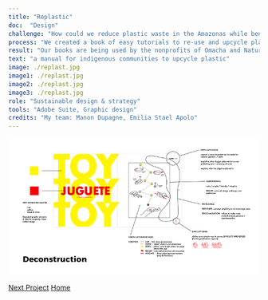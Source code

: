 ```yaml
---
title: "Replastic"
doc:  "Design"
challenge: "How could we reduce plastic waste in the Amazonas while benefiting the local indigenous communities?"
process: "We created a book of easy tutorials to re-use and upcycle plastic bottles to improve their daily life, categorized in four chapters: the home where you can turn a large clear bottle into a skylight through defraction, or toys to generate creativity and fun for the younger kids.. We published the book in two formats, in first a classic book binding and the other as individual cards attached by a bold red elastic that the teachers and the foundation could easily distribute to a larger number of children in workshops or classrooms with a single book. We chose tools that are easily accessible by Amazonian communities."
result: "Our books are being used by the nonprofits of Omacha and Naturama in Puerto Narino, Colombia, an indigenous community in the middle of the jungle, for sustainability and craft workshops. Our ethos and movement behind RePlastic is rethinking that plastic isn't trash at all, it's your next creation."
text: "a manual for indigenous communities to upcycle plastic"
image: ./replast.jpg
image1: ./replast.jpg
image2: ./replast.jpg
image3: ./replast.jpg
role: "Sustainable design & strategy"
tools: "Adobe Suite, Graphic design"
credits: "My team: Manon Dupagne, Emilia Stael Apolo"
---
```


![Hero](./replastic2.png)

[Next Project](/moodfood)
[Home](/)

